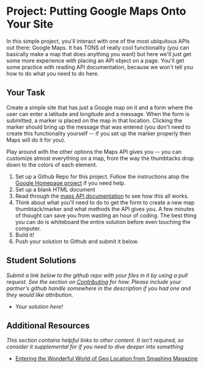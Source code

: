 # Project: Putting Google Maps Onto Your Site

In this simple project, you'll interact with one of the most ubiquitous APIs out there: Google Maps.  It has TONS of really cool functionality (you can basically make a map that does anything you want) but here we'll just get some more experience with placing an API object on a page.  You'll get some practice with reading API documentation, because we won't tell you how to do what you need to do here.

## Your Task

Create a simple site that has just a Google map on it and a form where the user can enter a latitude and longitude and a message.  When the form is submitted, a marker is placed on the map in that location.  Clicking the marker should bring up the message that was entered (you don't need to create this functionality yourself -- if you set up the marker properly then Maps will do it for you).

Play around with the other options the Maps API gives you -- you can customize almost everything on a map, from the way the thumbtacks drop down to the colors of each element.

1. Set up a Github Repo for this project.  Follow the instructions atop the [Google Homepage project](/courses/web-development-101/lessons/html-css) if you need help.
1. Set up a blank HTML document
2. Read through the [maps API documentation](https://developers.google.com/maps/documentation/javascript/tutorial) to see how this all works.
1. Think about what you'll need to do to get the form to create a new map thumbtack/marker and what methods the API gives you. A few minutes of thought can save you from wasting an hour of coding.  The best thing you can do is whiteboard the entire solution before even touching the computer.
2. Build it!
3. Push your solution to Github and submit it below.

## Student Solutions

*Submit a link below to the github repo with your files in it by using a pull request.  See the section on [Contributing](http://github.com/TheOdinProject/curriculum/blob/master/contributing.md) for how.  Please include your partner's github handle somewhere in the description if you had one and they would like attribution.*

* *Your solution here!*


## Additional Resources

*This section contains helpful links to other content. It isn't required, so consider it supplemental for if you need to dive deeper into something*

* [Entering the Wonderful World of Geo Location from Smashing Magazine](http://coding.smashingmagazine.com/2010/03/08/entering-the-wonderful-world-of-geo-location/)
